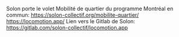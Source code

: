 Solon porte le volet Mobilité de quartier du programme Montréal en commun: https://solon-collectif.org/mobilite-quartier/
https://locomotion.app/
Lien vers le Gitlab de Solon: https://gitlab.com/solon-collectif/locomotion.app
